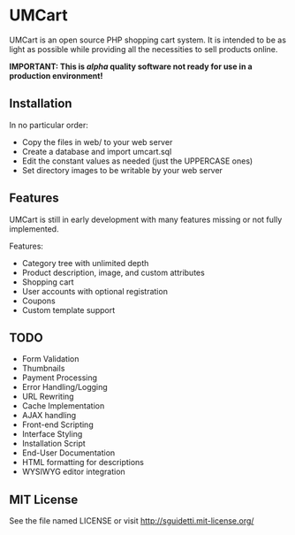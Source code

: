 # UMCart

UMCart is an open source PHP shopping cart system. It is intended to be as light as possible while providing all the necessities to sell products online.

**IMPORTANT: This is *alpha* quality software not ready for use in a production environment!**

## Installation

In no particular order:

- Copy the files in web/ to your web server
- Create a database and import umcart.sql
- Edit the constant values as needed (just the UPPERCASE ones)
- Set directory images to be writable by your web server

## Features

UMCart is still in early development with many features missing or not fully implemented.

Features:

- Category tree with unlimited depth
- Product description, image, and custom attributes
- Shopping cart
- User accounts with optional registration
- Coupons
- Custom template support

## TODO

- Form Validation
- Thumbnails
- Payment Processing
- Error Handling/Logging
- URL Rewriting
- Cache Implementation
- AJAX handling
- Front-end Scripting
- Interface Styling
- Installation Script
- End-User Documentation
- HTML formatting for descriptions
- WYSIWYG editor integration

## MIT License

See the file named LICENSE or visit http://sguidetti.mit-license.org/